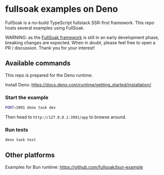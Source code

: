 # fullsoak examples on Deno

FullSoak is a no-build TypeScript fullstack SSR-first framework. This repo hosts
several examples using FullSoak.

WARNING: as the [FullSoak framework](https://jsr.io/@fullsoak/fullsoak) is still
in an early development phase, breaking changes are expected. When in doubt,
please feel free to open a PR / discussion. Thank you for your interest!

## Available commands

This repo is prepared for the Deno runtime.

Install Deno: https://docs.deno.com/runtime/getting_started/installation/

### Start the example

```bash
PORT=3991 deno task dev
```

Then head to `http://127.0.0.1:3991/app` to browse around.

### Run tests

```bash
deno task test
```

## Other platforms

Examples for Bun runtime: https://github.com/fullsoak/bun-example

